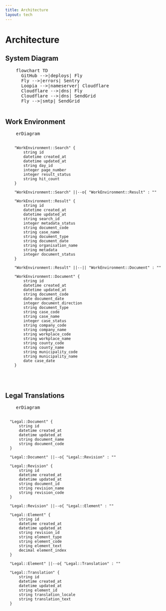 ```yaml
---
title: Architecture
layout: tech
---
```


# Architecture

## System Diagram

<div class="not-prose">
  <pre class="mermaid">
    flowchart TD
      GitHub -->|deploys| Fly
      Fly -->|errors| Sentry
      Loopia -->|nameserver| Cloudflare
      Cloudflare -->|dns| Fly
      Cloudflare -->|dns| SendGrid
      Fly -->|smtp| SendGrid
  </pre>
</div>

## Work Environment

<div class="not-prose">
  <pre class="mermaid">
    erDiagram

        "WorkEnvironment::Search" {
            string id  
            datetime created_at  
            datetime updated_at  
            string day_id  
            integer page_number  
            integer result_status  
            string hit_count  
        }

        "WorkEnvironment::Search" ||--o{ "WorkEnvironment::Result" : ""

        "WorkEnvironment::Result" {
            string id  
            datetime created_at  
            datetime updated_at  
            string search_id  
            integer metadata_status  
            string document_code  
            string case_name  
            string document_type  
            string document_date  
            string organisation_name  
            string metadata  
            integer document_status  
        }

        "WorkEnvironment::Result" ||--|| "WorkEnvironment::Document" : ""

        "WorkEnvironment::Document" {
            string id  
            datetime created_at  
            datetime updated_at  
            string document_code  
            date document_date  
            integer document_direction  
            string document_type  
            string case_code  
            string case_name  
            integer case_status  
            string company_code  
            string company_name  
            string workplace_code  
            string workplace_name  
            string county_code  
            string county_name  
            string municipality_code  
            string municipality_name  
            date case_date  
        }

  </pre>
</div>

## Legal Translations

<div class="not-prose">
  <pre class="mermaid">
    erDiagram

      "Legal::Document" {
          string id  
          datetime created_at  
          datetime updated_at  
          string document_name  
          string document_code  
      }

      "Legal::Document" ||--o{ "Legal::Revision" : ""

      "Legal::Revision" {
          string id  
          datetime created_at  
          datetime updated_at  
          string document_id  
          string revision_name  
          string revision_code  
      }

      "Legal::Revision" ||--o{ "Legal::Element" : ""

      "Legal::Element" {
          string id  
          datetime created_at  
          datetime updated_at  
          string revision_id  
          string element_type  
          string element_code  
          string element_text  
          decimal element_index  
      }

      "Legal::Element" ||--o{ "Legal::Translation" : ""

      "Legal::Translation" {
          string id  
          datetime created_at  
          datetime updated_at  
          string element_id  
          string translation_locale  
          string translation_text  
      }

  </pre>
</div>